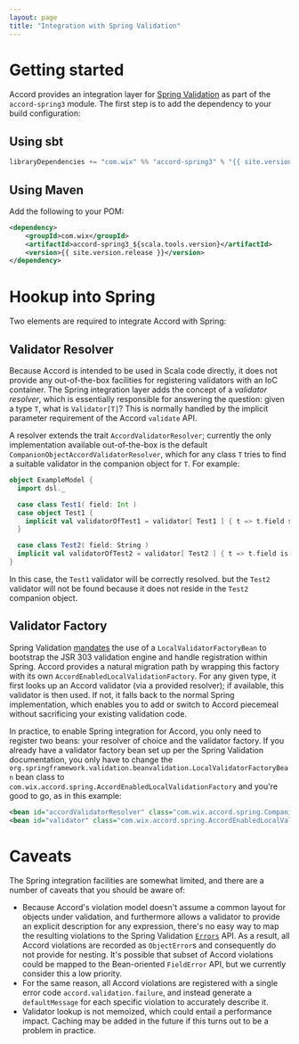 ```yaml
---
layout: page
title: "Integration with Spring Validation"
---
```


# Getting started

Accord provides an integration layer for [Spring Validation](http://docs.spring.io/spring/docs/current/spring-framework-reference/html/validation.html) as part of the `accord-spring3` module. The first step is to add the dependency to your build configuration:

## Using sbt

```scala
libraryDependencies += "com.wix" %% "accord-spring3" % "{{ site.version.release }}"
```

## Using Maven

Add the following to your POM:

```xml
<dependency>
    <groupId>com.wix</groupId>
    <artifactId>accord-spring3_${scala.tools.version}</artifactId>
    <version>{{ site.version.release }}</version>
</dependency>
```

# Hookup into Spring

Two elements are required to integrate Accord with Spring:

## Validator Resolver

Because Accord is intended to be used in Scala code directly, it does not provide any out-of-the-box facilities for registering validators with an IoC container. The Spring integration layer adds the concept of a _validator resolver_, which is essentially responsible for answering the question: given a type `T`, what is `Validator[T]`? This is normally handled by the implicit parameter requirement of the Accord `validate` API.

A resolver extends the trait `AccordValidatorResolver`; currently the only implementation available out-of-the-box is the default `CompanionObjectAccordValidatorResolver`, which for any class `T` tries to find a suitable validator in the companion object for `T`. For example:

```scala
object ExampleModel {
  import dsl._

  case class Test1( field: Int )
  case object Test1 {
    implicit val validatorOfTest1 = validator[ Test1 ] { t => t.field should be > 5 }
  }

  case class Test2( field: String )
  implicit val validatorOfTest2 = validator[ Test2 ] { t => t.field is notEmpty }
}
```

In this case, the `Test1` validator will be correctly resolved. but the `Test2` validator will not be found because it does not reside in the `Test2` companion object.

## Validator Factory

Spring Validation [mandates](http://docs.spring.io/spring/docs/current/spring-framework-reference/html/validation.html#validation-beanvalidation-spring) the use of a `LocalValidatorFactoryBean` to bootstrap the JSR 303 validation engine and handle registration within Spring. Accord provides a natural migration path by wrapping this factory with its own `AccordEnabledLocalValidationFactory`. For any given type, it first looks up an Accord validator (via a provided resolver); if available, this validator is then used. If not, it falls back to the normal Spring implementation, which enables you to add or switch to Accord piecemeal without sacrificing your existing validation code.

In practice, to enable Spring integration for Accord, you only need to register two beans: your resolver of choice and the validator factory. If you already have a validator factory bean set up per the Spring Validation documentation, you only have to change the `org.springframework.validation.beanvalidation.LocalValidatorFactoryBean` bean class to `com.wix.accord.spring.AccordEnabledLocalValidationFactory` and you're good to go, as in this example:

```xml
<bean id="accordValidatorResolver" class="com.wix.accord.spring.CompanionObjectAccordValidatorResolver" />
<bean id="validator" class="com.wix.accord.spring.AccordEnabledLocalValidationFactory" />
```

# Caveats

The Spring integration facilities are somewhat limited, and there are a number of caveats that you should be aware of:

* Because Accord's violation model doesn't assume a common layout for objects under validation, and furthermore allows a validator to provide an explicit description for any expression, there's no easy way to map the resulting violations to the Spring Validation [`Errors`](http://docs.spring.io/spring/docs/3.2.x/javadoc-api/index.html?org/springframework/validation/Errors.html) API. As a result, all Accord violations are recorded as `ObjectError`s and consequently do not provide for nesting. It's possible that subset of Accord violations could be mapped to the Bean-oriented `FieldError` API, but we currently consider this a low priority.
* For the same reason, all Accord violations are registered with a single error code `accord.validation.failure`, and instead generate a `defaultMessage` for each specific violation to accurately describe it.
* Validator lookup is not memoized, which could entail a performance impact. Caching may be added in the future if this turns out to be a problem in practice.

